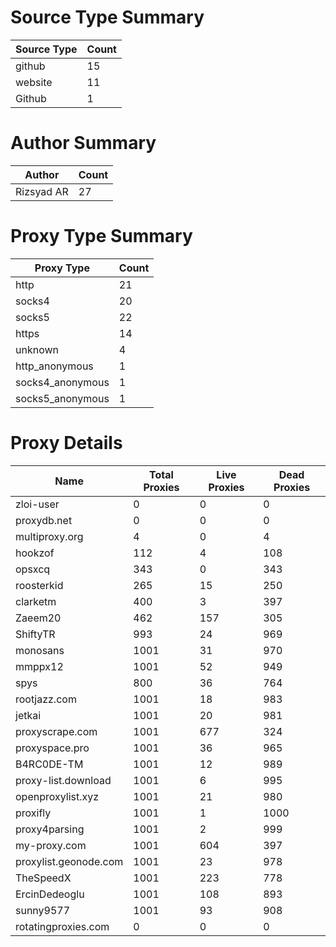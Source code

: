 # Source Type Summary

| Source Type | Count |
|-------------|-------|
| github | 15 |
| website | 11 |
| Github | 1 |


# Author Summary

| Author | Count |
|--------|-------|
| Rizsyad AR | 27 |


# Proxy Type Summary

| Proxy Type | Count |
|------------|-------|
| http | 21 |
| socks4 | 20 |
| socks5 | 22 |
| https | 14 |
| unknown | 4 |
| http_anonymous | 1 |
| socks4_anonymous | 1 |
| socks5_anonymous | 1 |


# Proxy Details

| Name | Total Proxies | Live Proxies | Dead Proxies |
|------|---------------|--------------|---------------|
| zloi-user | 0 | 0 | 0 |
| proxydb.net | 0 | 0 | 0 |
| multiproxy.org | 4 | 0 | 4 |
| hookzof | 112 | 4 | 108 |
| opsxcq | 343 | 0 | 343 |
| roosterkid | 265 | 15 | 250 |
| clarketm | 400 | 3 | 397 |
| Zaeem20 | 462 | 157 | 305 |
| ShiftyTR | 993 | 24 | 969 |
| monosans | 1001 | 31 | 970 |
| mmppx12 | 1001 | 52 | 949 |
| spys | 800 | 36 | 764 |
| rootjazz.com | 1001 | 18 | 983 |
| jetkai | 1001 | 20 | 981 |
| proxyscrape.com | 1001 | 677 | 324 |
| proxyspace.pro | 1001 | 36 | 965 |
| B4RC0DE-TM | 1001 | 12 | 989 |
| proxy-list.download | 1001 | 6 | 995 |
| openproxylist.xyz | 1001 | 21 | 980 |
| proxifly | 1001 | 1 | 1000 |
| proxy4parsing | 1001 | 2 | 999 |
| my-proxy.com | 1001 | 604 | 397 |
| proxylist.geonode.com | 1001 | 23 | 978 |
| TheSpeedX | 1001 | 223 | 778 |
| ErcinDedeoglu | 1001 | 108 | 893 |
| sunny9577 | 1001 | 93 | 908 |
| rotatingproxies.com | 0 | 0 | 0 |
